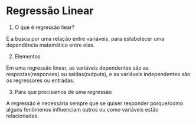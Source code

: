 # Regressão Linear

1. O que é regressão liear?

É a busca por uma relação entre variáveis, para estabelecer uma dependência matemática entre elas.

2. Elementos

Em uma regressão linear, as variáveis dependentes são as respostas(responses) ou saídas(outputs), e as variáveis independentes são os regressores ou entradas.

3. Para que precisamos de uma regressão

A regressão é necessária sempre que se quiser responder porque/como alguns fenômenos influenciam outros ou como variáveis estão relacionadas.